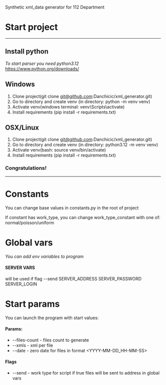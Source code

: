 Synthetic xml_data generator for 112 Department

# Start project

* * *

## Install python

_To start parser you need python3.12_\
https://www.python.org/downloads/

## Windows

1. Clone project(git clone git@github.com:Danchicic/xml_generator.git)
2. Go to directory and create venv (in directory: python -m venv venv)
3. Activate venv(windows terminal: venv\Scripts\activate)
4. Install requirements (pip install -r requirements.txt)

## OSX/Linux

1. Clone project(git clone git@github.com:Danchicic/xml_generator.git)
2. Go to directory and create venv (in directory: python3.12 -m venv venv)
3. Activate venv(bash: source venv/bin/activate)
4. Install requirements (pip install -r requirements.txt)

### Congratulations!

***

# Constants

You can change base values in constants.py in the root of project

If constant has work_type, you can change work_type_constant with one of: normal/poisson/uniform

# Global vars

_You can add env variables to program_

#### SERVER VARS

will be used if flag --send
SERVER_ADDRESS
SERVER_PASSWORD
SERVER_LOGIN

# Start params

You can launch the program with start values:

#### Params:

* --files-count <int> - files count to generate
* --xmls <int> - xml per file
* --date <str> - zero date for files in format <YYYY-MM-DD_HH-MM-SS>

#### Flags

* --send - work type for script
  if true files will be sent to address in global vars